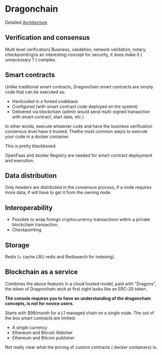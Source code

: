 # Dragonchain

Detailed [Architecture](https://dragonchain-core-docs.dragonchain.com/latest/overview/architecture.html)

## Verification and consensus

Multi level verification( Business, validation, network validation, notary, checkpointing)is  an interesting concept for security, it does make it ( unnecessary ? ) complex.

## Smart contracts

Unlike traditional smart contracts, Dragonchain smart contracts are simply code that can be executed as:

- Hardcoded in a forked codebase
- Configured (with smart contract code deployed on the system)
- Delivered via blockchain (admin would send multi-signed transaction with smart contract, start date, etc.)

In other words, execute whatever code and have the business verification consensus level have it trusted. Thethe most common wayis to execute your code in a docker container.

This is pretty blackboxed.

OpenFaas and docker Registry are needed for smart contract deployment and execution.

## Data distribution

Only headers are distributed in the consensus process, if a node requires more data, if will have to get it from the owning node.

## Interoperability

- Possible to wrap foreign cryptocurrency transactions within a private blockchain transaction.
- Checkpointing

## Storage

Redis (+ cache LRU redis and Redisearch for indexing).

## Blockchain as a service

Combines the above features in a cloud hosted model, paid with "Dragons", the token of Dragonchain wich at first sight looks like an ERC-20 token.

**The console requires you to have an understanding of the dragonchain concepts, is not for novice users.**

Starts with $99/month for a L1 managed chain on a single node.
The out of the box smart contracts are limited:

- A single currency
- Ethereum and Bitcoin Watcher
- Ethereum and Bitcoin publisher

Not really clear what the pricing of custom contracts ( docker containers) is.
